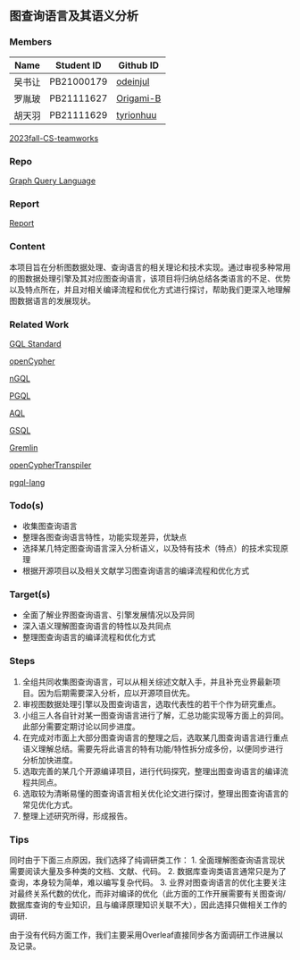 ## 图查询语言及其语义分析

### Members
| Name | Student ID | Github ID  |
| ---- | ---------- | ---------- |
| 吴书让  | PB21000179 |[odeinjul](https://github.com/odeinjul)    |
| 罗胤玻  | PB21111627 | [Origami-B](https://github.com/Origami-B) |
| 胡天羽  | PB21111629 | [tyrionhuu](https://github.com/tyrionhuu) |

[2023fall-CS-teamworks](https://github.com/odeinjul/2023fall-CS-teamworks)

### Repo 
[Graph Query Language](https://github.com/odeinjul/gql)

### Report
[Report](https://github.com/odeinjul/gql/blob/main/report.pdf)

### Content

本项目旨在分析图数据处理、查询语言的相关理论和技术实现。通过审视多种常用的图数据处理引擎及其对应图查询语言，该项目将归纳总结各类语言的不足、优势以及特点所在，并且对相关编译流程和优化方式进行探讨，帮助我们更深入地理解图数据语言的发展现状。

### Related Work

[GQL Standard](https://www.gqlstandards.org/)

[openCypher](https://opencypher.org/)

[nGQL](https://docs.nebula-graph.com.cn)

[PGQL](https://pgql-lang.org/)

[AQL](https://docs.arangodb.com/stable/aql/)

[GSQL](https://docs.tigergraph.com/gsql-ref/current/intro/)

[Gremlin](https://tinkerpop.apache.org/gremlin.html)

[openCypherTranspiler](https://github.com/microsoft/openCypherTranspiler/)

[pgql-lang](https://github.com/oracle/pgql-lang/)


### Todo(s)

- 收集图查询语言
- 整理各图查询语言特性，功能实现差异，优缺点
- 选择某几特定图查询语言深入分析语义，以及特有技术（特点）的技术实现原理
- 根据开源项目以及相关文献学习图查询语言的编译流程和优化方式

### Target(s)

- 全面了解业界图查询语言、引擎发展情况以及异同
- 深入语义理解图查询语言的特性以及共同点
- 整理图查询语言的编译流程和优化方式

### Steps

1. 全组共同收集图查询语言，可以从相关综述文献入手，并且补充业界最新项目。因为后期需要深入分析，应以开源项目优先。
2. 审视图数据处理引擎以及图查询语言，选取代表性的若干个作为研究重点。
3. 小组三人各自针对某一图查询语言进行了解，汇总功能实现等方面上的异同。此部分需要定期讨论以同步进度。
4. 在完成对市面上大部分图查询语言的整理之后，选取某几图查询语言进行重点语义理解总结。需要先将此语言的特有功能/特性拆分成多份，以便同步进行分析加快进度。
5. 选取完善的某几个开源编译项目，进行代码探究，整理出图查询语言的编译流程共同点。
6. 选取较为清晰易懂的图查询语言相关优化论文进行探讨，整理出图查询语言的常见优化方式。
7. 整理上述研究所得，形成报告。

### Tips
同时由于下面三点原因，我们选择了纯调研类工作：
    1. 全面理解图查询语言现状需要阅读大量及多种类的文档、文献、代码。
    2. 数据库查询类语言通常只是为了查询，本身较为简单，难以编写复杂代码。
    3. 业界对图查询语言的优化主要关注对最终关系代数的优化，而非对编译的优化（此方面的工作开展需要有关图查询/数据库查询的专业知识，且与编译原理知识关联不大），因此选择只做相关工作的调研.

由于没有代码方面工作，我们主要采用Overleaf直接同步各方面调研工作进展以及记录。
